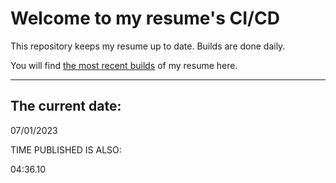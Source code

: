 # Welcome to my resume's CI/CD
This repository keeps my resume up to date. Builds are done daily.
  
You will find [the most recent builds](output/) of my resume here.
* * *
 
## The current date:  
 07/01/2023 
   
  
  
 TIME PUBLISHED IS ALSO: 
  
 04:36.10 
  
  
